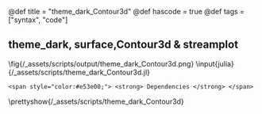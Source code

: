 @def title = "theme_dark_Contour3d"
@def hascode = true
@def tags = ["syntax", "code"]

## theme_dark, surface,Contour3d & streamplot
\fig{/_assets/scripts/output/theme_dark_Contour3d.png}
\input{julia}{/_assets/scripts/theme_dark_Contour3d.jl}
~~~
<span style="color:#e53e00;"> <strong> Dependencies </strong> </span>
~~~
\prettyshow{/_assets/scripts/theme_dark_Contour3d}
